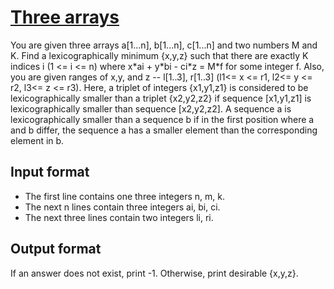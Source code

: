 # [Three arrays][link]

You are given three arrays a[1...n], b[1...n], c[1...n] and two numbers M and K. Find a lexicographically minimum {x,y,z} such that there are exactly K indices i (1 <= i <= n) where x\*ai + y\*bi - ci\*z = M\*f for some integer f. Also, you are given ranges of x,y, and z -- l[1..3], r[1..3] (l1<= x <= r1, l2<= y <= r2, l3<= z <= r3). Here, a triplet of integers {x1,y1,z1} is considered to be lexicographically smaller than a triplet {x2,y2,z2} if sequence [x1,y1,z1] is lexicographically smaller than sequence [x2,y2,z2]. A sequence a is lexicographically smaller than a sequence b if in the first position where a and b differ, the sequence a has a smaller element than the corresponding element in b.

## Input format

- The first line contains one three integers n, m, k.
- The next n lines contain three integers ai, bi, ci.
- The next three lines contain two integers li, ri.

## Output format

If an answer does not exist, print -1. Otherwise, print desirable {x,y,z}.

[link]: https://www.hackerearth.com/practice/basic-programming/recursion/recursion-and-backtracking/practice-problems/algorithm/three-arrays-8ec556bc/
